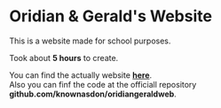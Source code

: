 Oridian & Gerald's Website
===

This is a website made for school purposes.

Took about **5 hours** to create.

You can find the actually website
**[here](https://knownasdon.github.io/oridiangeraldweb)**.<br>
Also you can finf the code at the officiall repository **github.com/knownasdon/oridiangeraldweb**.
